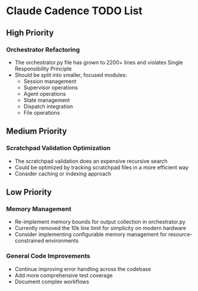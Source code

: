 # Claude Cadence TODO List

## High Priority

### Orchestrator Refactoring
- The orchestrator.py file has grown to 2200+ lines and violates Single Responsibility Principle
- Should be split into smaller, focused modules:
  - Session management
  - Supervisor operations
  - Agent operations
  - State management
  - Dispatch integration
  - File operations

## Medium Priority

### Scratchpad Validation Optimization
- The scratchpad validation does an expensive recursive search
- Could be optimized by tracking scratchpad files in a more efficient way
- Consider caching or indexing approach

## Low Priority

### Memory Management
- Re-implement memory bounds for output collection in orchestrator.py
- Currently removed the 10k line limit for simplicity on modern hardware
- Consider implementing configurable memory management for resource-constrained environments

### General Code Improvements
- Continue improving error handling across the codebase
- Add more comprehensive test coverage
- Document complex workflows

